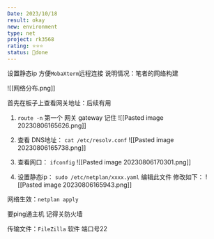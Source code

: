 ```yaml
---
Date: 2023/10/18
result: okay
new: environment
type: net
project: rk3568
rating: ⭐⭐⭐
status: 🌲done
---
```


设置静态ip 方便`MobaXterm`远程连接
说明情况：笔者的网络构建

![[网络分布.png]]

首先在板子上查看网关地址：后续有用
1. `route -n`
第一个 网关 gateway 记住 
![[Pasted image 20230806165626.png]]

2. 查看 DNS地址：
`cat /etc/resolv.conf`
![[Pasted image 20230806165738.png]]

3. 查看网口：
`ifconfig`
![[Pasted image 20230806170301.png]]

4. 设置静态ip：
`sudo /etc/netplan/xxxx.yaml` 编辑此文件 
修改如下：
![[Pasted image 20230806165943.png]]

网络生效：`netplan apply`

要ping通主机 记得关防火墙

传输文件：`FileZilla` 软件 端口号22